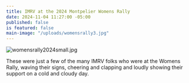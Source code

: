 ```yaml
---
title: IMRV at the 2024 Montpelier Womens Rally
date: 2024-11-04 11:27:00 -05:00
published: false
is featured: false
main-image: "/uploads/womensrally3.jpg"
---
```


![womensrally2024small.jpg](/uploads/womensrally2024small.jpg)

These were just a few of the many IMRV folks who were at the Womens Rally, waving their signs, cheering and clapping and loudly showing their support on a cold and cloudy day.  
